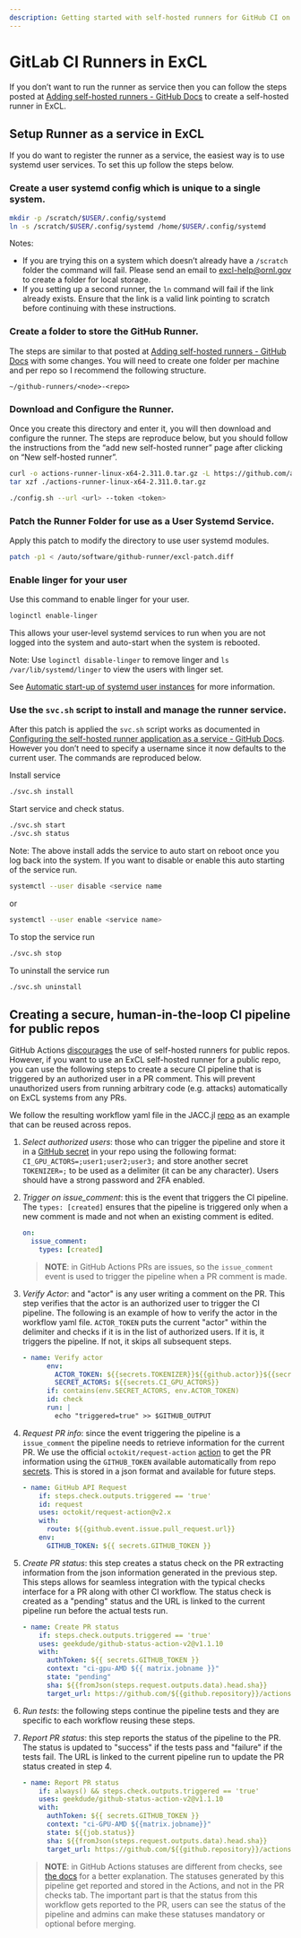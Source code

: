```yaml
---
description: Getting started with self-hosted runners for GitHub CI on ExCL systems.
---
```

# GitLab CI Runners in ExCL

If you don’t want to run the runner as service then you can follow the steps posted at [Adding self-hosted runners - GitHub Docs](https://docs.github.com/en/actions/hosting-your-own-runners/managing-self-hosted-runners/adding-self-hosted-runners) to create a self-hosted runner in ExCL.

## Setup Runner as a service in ExCL

If you do want to register the runner as a service, the easiest way is to use systemd user services. To set this up follow the steps below.

### Create a user systemd config which is unique to a single system.

```bash
mkdir -p /scratch/$USER/.config/systemd
ln -s /scratch/$USER/.config/systemd /home/$USER/.config/systemd
```

Notes:
- If you are trying this on a system which doesn’t already have a `/scratch` folder the command will fail. Please send an email to [excl-help@ornl.gov](mailto:excl-help@ornl.gov) to create a folder for local storage.
- If you setting up a second runner, the `ln` command will fail if the link already exists. Ensure that the link is a valid link pointing to scratch before continuing with these instructions.

### Create a folder to store the GitHub Runner.

The steps are similar to that posted at [Adding self-hosted runners - GitHub Docs](https://docs.github.com/en/actions/hosting-your-own-runners/managing-self-hosted-runners/adding-self-hosted-runners) with some changes. You will need to create one folder per machine and per repo so I recommend the following structure.

`~/github-runners/<node>-<repo>`

### Download and Configure the Runner.

Once you create this directory and enter it, you will then download and configure the runner. The steps are reproduce below, but you should follow the instructions from the “add new self-hosted runner” page after clicking on “New self-hosted runner”.

```bash
curl -o actions-runner-linux-x64-2.311.0.tar.gz -L https://github.com/actions/runner/releases/download/v2.311.0/actions-runner-linux-x64-2.311.0.tar.gz
tar xzf ./actions-runner-linux-x64-2.311.0.tar.gz
```

```bash
./config.sh --url <url> --token <token>
```

### Patch the Runner Folder for use as a User Systemd Service.

Apply this patch to modify the directory to use user systemd modules.

```bash
patch -p1 < /auto/software/github-runner/excl-patch.diff
```

### Enable linger for your user

Use this command to enable linger for your user.

```bash
loginctl enable-linger
```

This allows your user-level systemd services to run when you are not logged into the system and auto-start when the system is rebooted.

Note: Use `loginctl disable-linger` to remove linger and `ls /var/lib/systemd/linger` to view the users with linger set.

See [Automatic start-up of systemd user instances](https://wiki.archlinux.org/title/Systemd/User#Automatic_start-up_of_systemd_user_instances) for more information.

### Use the `svc.sh` script to install and manage the runner service.

After this patch is applied the `svc.sh` script works as documented in [Configuring the self-hosted runner application as a service - GitHub Docs](https://docs.github.com/en/actions/hosting-your-own-runners/managing-self-hosted-runners/configuring-the-self-hosted-runner-application-as-a-service?platform=linux). However you don’t need to specify a username since it now defaults to the current user. The commands are reproduced below.

Install service

```bash
./svc.sh install
```

Start service and check status.

```bash
./svc.sh start
./svc.sh status
```

Note: The above install adds the service to auto start on reboot once you log back into the system. If you want to disable or enable this auto starting of the service run.

```bash
systemctl --user disable <service name
```
or
```bash
systemctl --user enable <service name>
```

To stop the service run

```bash
./svc.sh stop
```

To uninstall the service run

```bash
./svc.sh uninstall
```

## Creating a secure, human-in-the-loop CI pipeline for public repos

GitHub Actions [discourages](https://docs.github.com/en/actions/hosting-your-own-runners/managing-self-hosted-runners/about-self-hosted-runners#self-hosted-runner-security) the use of self-hosted runners for public repos. However, if you want to use an ExCL self-hosted runner for a public repo, you can use the following steps to create a secure CI pipeline that is triggered by an authorized user in a PR comment. This will prevent unauthorized users from running arbitrary code (e.g. attacks) automatically on ExCL systems from any PRs.

We follow the resulting workflow yaml file in the JACC.jl [repo](https://github.com/JuliaORNL/JACC.jl/blob/main/.github/workflows/ci-gpu-AMD.yaml) as an example that can be reused across repos.

1. *Select authorized users*: those who can trigger the pipeline and store it in a [GitHub secret](https://docs.github.com/en/actions/security-guides/using-secrets-in-github-actions) in your repo using the following format: `CI_GPU_ACTORS=;user1;user2;user3;` and store another secret `TOKENIZER=;` to be used as a delimiter (it can be any character). Users should have a strong password and 2FA enabled.

2. *Trigger on issue_comment*: this is the event that triggers the CI pipeline. The `types: [created]` ensures that the pipeline is triggered only when a new comment is made and not when an existing comment is edited.

    ```yaml
    on:
      issue_comment:
        types: [created]
    ```
    
    > **NOTE**: in GitHub Actions PRs are issues, so the `issue_comment` event is used to trigger the pipeline when a PR comment is made.
    
    
2. *Verify Actor*: and "actor" is any user writing a comment on the PR. This step verifies that the actor is an authorized user to trigger the CI pipeline. The following is an example of how to verify the actor in the workflow yaml file. `ACTOR_TOKEN` puts the current "actor" within the delimiter and checks if it is in the list of authorized users. If it is, it triggers the pipeline. If not, it skips all subsequent steps.

    ```yaml
    - name: Verify actor
          env:
            ACTOR_TOKEN: ${{secrets.TOKENIZER}}${{github.actor}}${{secrets.TOKENIZER}}
            SECRET_ACTORS: ${{secrets.CI_GPU_ACTORS}}
          if: contains(env.SECRET_ACTORS, env.ACTOR_TOKEN)
          id: check
          run: |
            echo "triggered=true" >> $GITHUB_OUTPUT
    ```

3. *Request PR info*: since the event triggering the pipeline is a `issue_comment` the pipeline needs to retrieve information for the current PR. We use the official `octokit/request-action` [action](https://github.com/octokit/request-action) to get the PR information using the `GITHUB_TOKEN` available automatically from repo [secrets](https://docs.github.com/en/actions/security-guides/automatic-token-authentication#about-the-github_token-secret). This is stored in a json format and available for future steps.

    ```yaml
    - name: GitHub API Request
        if: steps.check.outputs.triggered == 'true'
        id: request
        uses: octokit/request-action@v2.x
        with:
          route: ${{github.event.issue.pull_request.url}}
        env:
          GITHUB_TOKEN: ${{ secrets.GITHUB_TOKEN }}
    ```

4. *Create PR status*: this step creates a status check on the PR extracting information from the json information generated in the previous step. This steps allows for seamless integration with the typical checks interface for a PR along with other CI workflow. The status check is created as a "pending" status and the URL is linked to the current pipeline run before the actual tests run.
 
    ```yaml
    - name: Create PR status
        if: steps.check.outputs.triggered == 'true'
        uses: geekdude/github-status-action-v2@v1.1.10
        with:
          authToken: ${{ secrets.GITHUB_TOKEN }}
          context: "ci-gpu-AMD ${{ matrix.jobname }}"
          state: "pending"
          sha: ${{fromJson(steps.request.outputs.data).head.sha}}
          target_url: https://github.com/${{github.repository}}/actions/runs/${{github.run_id}}
    ```

5. *Run tests*: the following steps continue the pipeline tests and they are specific to each workflow reusing these steps.
   
6. *Report PR status*: this step reports the status of the pipeline to the PR. The status is updated to "success" if the tests pass and "failure" if the tests fail. The URL is linked to the current pipeline run to update the PR status created in step 4.

    ```yaml
    - name: Report PR status
        if: always() && steps.check.outputs.triggered == 'true'
        uses: geekdude/github-status-action-v2@v1.1.10
        with:
          authToken: ${{ secrets.GITHUB_TOKEN }}
          context: "ci-GPU-AMD ${{matrix.jobname}}"
          state: ${{job.status}}
          sha: ${{fromJson(steps.request.outputs.data).head.sha}}
          target_url: https://github.com/${{github.repository}}/actions/runs/${{github.run_id}}
    ```

    > **NOTE**: in GitHub Actions statuses are different from checks, see [the docs](https://docs.github.com/en/pull-requests/collaborating-with-pull-requests/collaborating-on-repositories-with-code-quality-features/about-status-checks#types-of-status-checks-on-github]) for a better explanation. The statuses generated by this pipeline get reported and stored in the Actions, and not in the PR checks tab. The important part is that the status from this workflow gets reported to the PR, users can see the status of the pipeline and admins can make these statuses mandatory or optional before merging.
